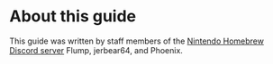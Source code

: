 # About this guide

This guide was written by staff members of the [Nintendo Homebrew Discord server](https://discord.gg/C29hYvh) Flump, jerbear64, and Phoenix.